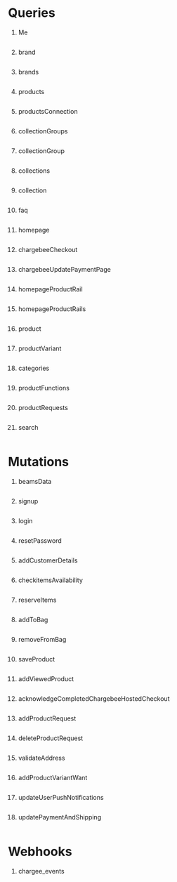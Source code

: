 # Queries

1. Me

```graphql

```

2. brand

```graphql

```

3. brands

```graphql

```

4. products

```graphql

```

5. productsConnection

```graphql

```

6. collectionGroups

```graphql

```

7. collectionGroup

```graphql

```

8. collections

```graphql

```

9. collection

```graphql

```

10. faq

```graphql

```

11. homepage

```graphql

```

12. chargebeeCheckout

```graphql

```

13. chargebeeUpdatePaymentPage

```graphql

```

14. homepageProductRail

```graphql

```

15. homepageProductRails

```graphql

```

16. product

```graphql

```

17. productVariant

```graphql

```

18. categories

```graphql

```

19. productFunctions

```graphql

```

20. productRequests

```graphql

```

21. search

```graphql

```

# Mutations

1. beamsData

```graphql

```

2. signup

```graphql

```

3. login

```graphql

```

4. resetPassword

```graphql

```

5. addCustomerDetails

```graphql

```

6. checkitemsAvailability

```graphql

```

7. reserveItems

```graphql

```

8. addToBag

```graphql

```

9. removeFromBag

```graphql

```

10. saveProduct

```graphql

```

11. addViewedProduct

```graphql

```

12. acknowledgeCompletedChargebeeHostedCheckout

```graphql

```

13. addProductRequest

```graphql

```

14. deleteProductRequest

```graphql

```

15. validateAddress

```graphql

```

16. addProductVariantWant

```graphql

```

17. updateUserPushNotifications

```graphql

```

18. updatePaymentAndShipping

```graphql

```

# Webhooks

1. chargee_events

